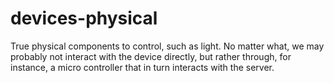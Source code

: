 # devices-physical
True physical components to control, such as light.  No matter what, we may probably not interact with the device directly, but  rather through, for instance, a micro controller that in turn interacts with the server. 

